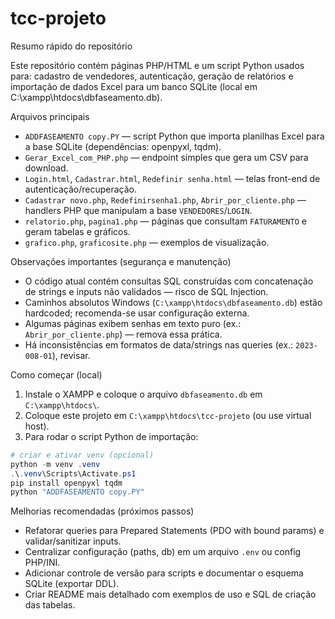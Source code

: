 # tcc-projeto

Resumo rápido do repositório

Este repositório contém páginas PHP/HTML e um script Python usados para: cadastro de vendedores, autenticação, geração de relatórios e importação de dados Excel para um banco SQLite (local em C:\xampp\htdocs\dbfaseamento.db).

Arquivos principais

- `ADDFASEAMENTO copy.PY` — script Python que importa planilhas Excel para a base SQLite (dependências: openpyxl, tqdm).
- `Gerar_Excel_com_PHP.php` — endpoint simples que gera um CSV para download.
- `Login.html`, `Cadastrar.html`, `Redefinir senha.html` — telas front-end de autenticação/recuperação.
- `Cadastrar novo.php`, `Redefinirsenha1.php`, `Abrir_por_cliente.php` — handlers PHP que manipulam a base `VENDEDORES`/`LOGIN`.
- `relatorio.php`, `pagina1.php` — páginas que consultam `FATURAMENTO` e geram tabelas e gráficos.
- `grafico.php`, `graficosite.php` — exemplos de visualização.

Observações importantes (segurança e manutenção)

- O código atual contém consultas SQL construídas com concatenação de strings e inputs não validados — risco de SQL Injection.
- Caminhos absolutos Windows (`C:\xampp\htdocs\dbfaseamento.db`) estão hardcoded; recomenda-se usar configuração externa.
- Algumas páginas exibem senhas em texto puro (ex.: `Abrir_por_cliente.php`) — remova essa prática.
- Há inconsistências em formatos de data/strings nas queries (ex.: `2023-008-01`), revisar.

Como começar (local)

1. Instale o XAMPP e coloque o arquivo `dbfaseamento.db` em `C:\xampp\htdocs\`.
2. Coloque este projeto em `C:\xampp\htdocs\tcc-projeto` (ou use virtual host).
3. Para rodar o script Python de importação:

```powershell
# criar e ativar venv (opcional)
python -m venv .venv
.\.venv\Scripts\Activate.ps1
pip install openpyxl tqdm
python "ADDFASEAMENTO copy.PY"
```

Melhorias recomendadas (próximos passos)

- Refatorar queries para Prepared Statements (PDO with bound params) e validar/sanitizar inputs.
- Centralizar configuração (paths, db) em um arquivo `.env` ou config PHP/INI.
- Adicionar controle de versão para scripts e documentar o esquema SQLite (exportar DDL).
- Criar README mais detalhado com exemplos de uso e SQL de criação das tabelas.

